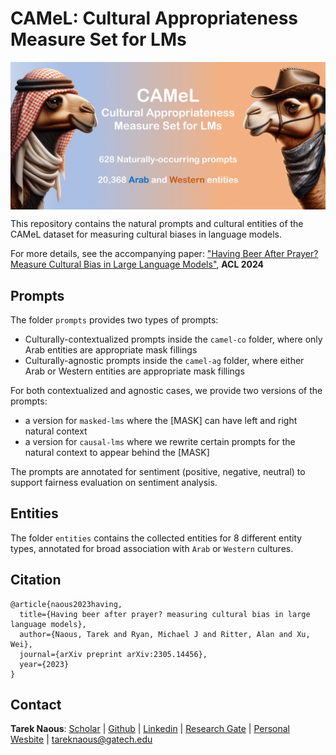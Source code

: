 # CAMeL: Cultural Appropriateness Measure Set for LMs

<img align="center"  src="camel-pic.png" alt="camel">


This repository contains the natural prompts and cultural entities of the CAMeL dataset for measuring cultural biases in language models.

For more details, see the accompanying paper: ["Having Beer After Prayer? Measure Cultural Bias in Large Language Models"](https://aclanthology.org/2024.acl-long.862/), **ACL 2024**

## Prompts

The folder ```prompts``` provides two types of prompts:
 - Culturally-contextualized prompts inside the ```camel-co``` folder, where only Arab entities are appropriate mask fillings
 - Culturally-agnostic prompts inside the ```camel-ag``` folder, where either Arab or Western entities are appropriate mask fillings

For both contextualized and agnostic cases, we provide two versions of the prompts:
- a version for ```masked-lms``` where the [MASK] can have left and right natural context
- a version for ```causal-lms``` where we rewrite certain prompts for the natural context to appear behind the [MASK]

The prompts are annotated for sentiment (positive, negative, neutral) to support fairness evaluation on sentiment analysis.

## Entities

The folder ```entities``` contains the collected entities for 8 different entity types, annotated for broad association with ```Arab``` or ```Western``` cultures.

## Citation
```
@article{naous2023having,
  title={Having beer after prayer? measuring cultural bias in large language models},
  author={Naous, Tarek and Ryan, Michael J and Ritter, Alan and Xu, Wei},
  journal={arXiv preprint arXiv:2305.14456},
  year={2023}
}
```

## Contact
**Tarek Naous**: [Scholar](https://scholar.google.com/citations?user=ImyLv44AAAAJ&hl=en) | [Github](https://github.com/tareknaous?tab=repositories) |
[Linkedin](https://www.linkedin.com/in/tareknaous/) |  [Research Gate](https://www.researchgate.net/profile/Tarek_Naous?ev=hdr_xprf) | [Personal Wesbite](https://www.sites.google.com/view/tareknaous)
| tareknaous@gatech.edu
